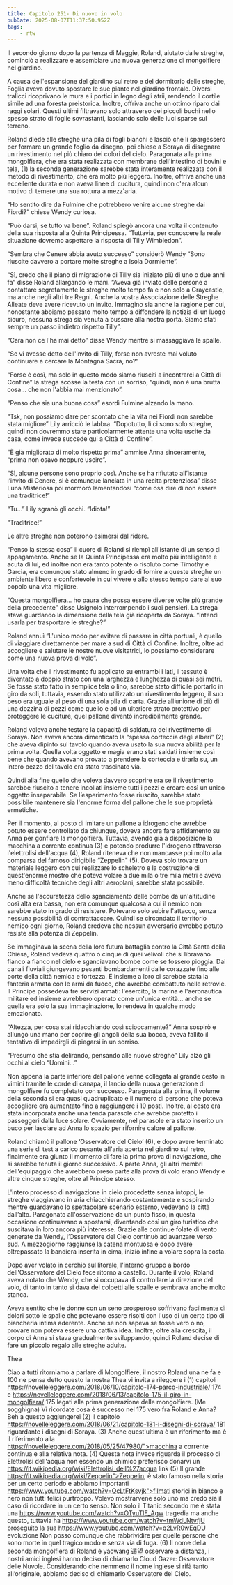 ```yaml
---
title: Capitolo 251- Di nuovo in volo
pubDate: 2025-08-07T11:37:50.952Z
tags:
    - rtw
---
```



Il secondo giorno dopo la partenza di Maggie, Roland, aiutato dalle streghe, cominciò a realizzare e assemblare una nuova generazione di mongolfiere nel giardino.


A causa dell'espansione del giardino sul retro e del dormitorio delle streghe, Foglia aveva dovuto spostare le sue piante nel giardino frontale. Diversi tralicci ricoprivano le mura e i portici in legno degli atrii, rendendo il cortile simile ad una foresta preistorica. Inoltre, offriva anche un ottimo riparo dai raggi solari. Questi ultimi filtravano solo attraverso dei piccoli buchi nello spesso strato di foglie sovrastanti, lasciando solo delle luci sparse sul terreno.


Roland diede alle streghe una pila di fogli bianchi e lasciò che li spargessero per formare un grande foglio da disegno, poi chiese a Soraya di disegnare un rivestimento nel più chiaro dei colori del cielo. Paragonata alla prima mongolfiera, che era stata realizzata con membrane dell'intestino di bovini e tela, (1) la seconda generazione sarebbe stata interamente realizzata con il metodo di rivestimento, che era molto più leggero. Inoltre, offriva anche una eccellente durata e non aveva linee di cucitura, quindi non c'era alcun motivo di temere una sua rottura a mezz'aria.


“Ho sentito dire da Fulmine che potrebbero venire alcune streghe dai Fiordi?” chiese Wendy curiosa.


“Può darsi, se tutto va bene”. Roland spiegò ancora una volta il contenuto della sua risposta alla Quinta Principessa. “Tuttavia, per conoscere la reale situazione dovremo aspettare la risposta di Tilly Wimbledon”.


“Sembra che Cenere abbia avuto successo” considerò Wendy “Sono riuscite davvero a portare molte streghe a Isola Dormiente”.


“Sì, credo che il piano di migrazione di Tilly sia iniziato più di uno o due anni fa” disse Roland allargando le mani. “Aveva già inviato delle persone a contattare segretamente le streghe molto tempo fa e non solo a Graycastle, ma anche negli altri tre Regni. Anche la vostra Associazione delle Streghe Alleate deve avere ricevuto un invito. Immagino sia anche la ragione per cui, nonostante abbiamo passato molto tempo a diffondere la notizia di un luogo sicuro, nessuna strega sia venuta a bussare alla nostra porta. Siamo stati sempre un passo indietro rispetto Tilly”.


“Cara non ce l'ha mai detto” disse Wendy mentre si massaggiava le spalle.


“Se vi avesse detto dell'invito di Tilly, forse non avreste mai voluto continuare a cercare la Montagna Sacra, no?”


“Forse è così, ma solo in questo modo siamo riusciti a incontrarci a Città di Confine” la strega scosse la testa con un sorriso, “quindi, non è una brutta cosa… che non l'abbia mai menzionato”.


“Penso che sia una buona cosa” esordì Fulmine alzando la mano.


“Tsk, non possiamo dare per scontato che la vita nei Fiordi non sarebbe stata migliore” Lily arricciò le labbra. “Dopotutto, lì ci sono solo streghe, quindi non dovremmo stare particolarmente attente una volta uscite da casa, come invece succede qui a Città di Confine”.


“È già migliorato di molto rispetto prima” ammise Anna sinceramente, “prima non osavo neppure uscire”.


“Sì, alcune persone sono proprio così. Anche se ha rifiutato all’istante l’invito di Cenere, si è comunque lanciata in una recita pretenziosa” disse Luna Misteriosa poi mormorò lamentandosi “come osa dire di non essere una traditrice!”


“Tu…” Lily sgranò gli occhi. “Idiota!”


“Traditrice!”


Le altre streghe non poterono esimersi dal ridere.


“Penso la stessa cosa” il cuore di Roland si riempì all'istante di un senso di appagamento. Anche se la Quinta Principessa era molto più intelligente e acuta di lui, ed inoltre non era tanto potente o risoluto come Timothy e Garcia, era comunque stato almeno in grado di fornire a queste streghe un ambiente libero e confortevole in cui vivere e allo stesso tempo dare al suo popolo una vita migliore.


“Questa mongolfiera… ho paura che possa essere diverse volte più grande della precedente” disse Usignolo interrompendo i suoi pensieri. La strega stava guardando la dimensione della tela già ricoperta da Soraya. “Intendi usarla per trasportare le streghe?”


Roland annuì “L'unico modo per evitare di passare in città portuali, è quello di viaggiare direttamente per mare a sud di Città di Confine. Inoltre, oltre ad accogliere e salutare le nostre nuove visitatrici, lo possiamo considerare come una nuova prova di volo”.


Una volta che il rivestimento fu applicato su entrambi i lati, il tessuto è diventato a doppio strato con una larghezza e lunghezza di quasi sei metri. Se fosse stato fatto in semplice tela o lino, sarebbe stato difficile portarlo in giro da soli, tuttavia, essendo stato utilizzato un rivestimento leggero, il suo peso era uguale al peso di una sola pila di carta. Grazie all’unione di più di una dozzina di pezzi come quello e ad un ulteriore strato protettivo per proteggere le cuciture, quel pallone diventò incredibilmente grande.


Roland voleva anche testare la capacità di saldatura del rivestimento di Soraya. Non aveva ancora dimenticato la “spessa corteccia degli alberi” (2) che aveva dipinto sul tavolo quando aveva usato la sua nuova abilità per la prima volta. Quella volta oggetto e magia erano stati saldati insieme così bene che quando avevano provato a prendere la corteccia e tirarla su, un intero pezzo del tavolo era stato trascinato via.


Quindi alla fine quello che voleva davvero scoprire era se il rivestimento sarebbe riuscito a tenere incollati insieme tutti i pezzi e creare così un unico oggetto inseparabile. Se l’esperimento fosse riuscito, sarebbe stato possibile mantenere sia l'enorme forma del pallone che le sue proprietà ermetiche.


Per il momento, al posto di imitare un pallone a idrogeno che avrebbe potuto essere controllato da chiunque, doveva ancora fare affidamento su Anna per gonfiare la mongolfiera. Tuttavia, avendo già a disposizione la macchina a corrente continua (3) e potendo produrre l'idrogeno attraverso l'elettrolisi dell'acqua (4), Roland riteneva che non mancasse poi molto alla comparsa del famoso dirigibile “Zeppelin" (5). Doveva solo trovare un materiale leggero con cui realizzare lo scheletro e la costruzione di quest'enorme mostro che poteva volare a due mila o tre mila metri e aveva meno difficoltà tecniche degli altri aeroplani, sarebbe stata possibile.


Anche se l'accuratezza dello sganciamento delle bombe da un'altitudine così alta era bassa, non era comunque qualcosa a cui il nemico non sarebbe stato in grado di resistere. Potevano solo subire l'attacco, senza nessuna possibilità di contrattaccare. Quindi se circondato il territorio nemico ogni giorno, Roland credeva che nessun avversario avrebbe potuto resiste alla potenza di Zeppelin.


Se immaginava la scena della loro futura battaglia contro la Città Santa della Chiesa, Roland vedeva quattro o cinque di quei velivoli che si libravano fianco a fianco nel cielo e sganciavano bombe come se fossero pioggia. Dai canali fluviali giungevano pesanti bombardamenti dalle corazzate fino alle porte della città nemica e fortezza. E insieme a loro ci sarebbe stata la fanteria armata con le armi da fuoco, che avrebbe combattuto nelle retrovie. Il Principe possedeva tre servizi armati: l'esercito, la marina e l'aeronautica militare ed insieme avrebbero operato come un'unica entità... anche se quella era solo la sua immaginazione, lo rendeva in qualche modo emozionato.


“Altezza, per cosa stai ridacchiando così scioccamente?” Anna sospirò e allungò una mano per coprire gli angoli della sua bocca, aveva fallito il tentativo di impedirgli di piegarsi in un sorriso.


“Presumo che stia delirando, pensando alle nuove streghe” Lily alzò gli occhi al cielo “Uomini…”


Non appena la parte inferiore del pallone venne collegata al grande cesto in vimini tramite le corde di canapa, il lancio della nuova generazione di mongolfiere fu completato con successo. Paragonata alla prima, il volume della seconda si era quasi quadruplicato e il numero di persone che poteva accogliere era aumentato fino a raggiungere i 10 posti. Inoltre, al cesto era stata incorporata anche una tenda parasole che avrebbe protetto i passeggeri dalla luce solare. Ovviamente, nel parasole era stato inserito un buco per lasciare ad Anna lo spazio per rifornire calore al pallone.


Roland chiamò il pallone ‘Osservatore del Cielo’ (6), e dopo avere terminato una serie di test a carico pesante all'aria aperta nel giardino sul retro, finalmente era giunto il momento di fare la prima prova di navigazione, che si sarebbe tenuta il giorno successivo. A parte Anna, gli altri membri dell'equipaggio che avrebbero preso parte alla prova di volo erano Wendy e altre cinque streghe, oltre al Principe stesso.


L'intero processo di navigazione in cielo procedette senza intoppi, le streghe viaggiavano in aria chiacchierando costantemente e sospirando mentre guardavano lo spettacolare scenario esterno, vedevano la città dall’alto. Paragonato all'osservazione da un punto fisso, in questa occasione continuavano a spostarsi, diventando così un giro turistico che suscitava in loro ancora più interesse. Grazie alle continue folate di vento generate da Wendy, l’Osservatore del Cielo continuò ad avanzare verso sud. A mezzogiorno raggiunse la catena montuosa e dopo avere oltrepassato la bandiera inserita in cima, iniziò infine a volare sopra la costa.


Dopo aver volato in cerchio sul litorale, l'interno gruppo a bordo dell'Osservatore del Cielo fece ritorno a castello. Durante il volo, Roland aveva notato che Wendy, che si occupava di controllare la direzione del volo, di tanto in tanto si dava dei colpetti alle spalle e sembrava anche molto stanca.


Aveva sentito che le donne con un seno prosperoso soffrivano facilmente di dolori sotto le spalle che potevano essere risolti con l'uso di un certo tipo di biancheria intima aderente. Anche se non sapeva se fosse vero o no, provare non poteva essere una cattiva idea. Inoltre, oltre alla crescita, il corpo di Anna si stava gradualmente sviluppando, quindi Roland decise di fare un piccolo regalo alle streghe adulte.


Thea




 Ciao a tutti ritorniamo a parlare di Mongolfiere, il nostro Roland una ne fa e 100 ne pensa detto questo la nostra Thea vi invita a rileggere i (1) capitoli https://novelleleggere.com/2018/06/10/capitolo-174-parco-industriale/ 174 e https://novelleleggere.com/2018/06/13/capitolo-175-il-giro-in-mongolfiera/ 175 legati alla prima generazione delle mongolfiere. (Me sogghigna) Vi ricordate cosa è successo nel 175 vero fra Roland e Anna? Beh a questo aggiungerei (2) il capitolo https://novelleleggere.com/2018/06/21/capitolo-181-i-disegni-di-soraya/ 181 riguardante i disegni di Soraya. (3) Anche quest'ultima è un riferimento ma è il riferimento alla https://novelleleggere.com/2018/05/25/47980/">macchina a corrente continua e alla relativa nota. (4) Questa nota invece riguarda il processo di Elettrolisi dell'acqua non essendo un chimico preferisco donarvi un https://it.wikipedia.org/wiki/Elettrolisi_dell%27acqua link (5) Il grande https://it.wikipedia.org/wiki/Zeppelin">Zeppelin, è stato famoso nella storia per un certo periodo e abbiamo importanti https://www.youtube.com/watch?v=QcLtFtKsvjk">filmati storici in bianco e nero non tutti felici purtroppo. Volevo mostrarvene solo uno ma credo sia il caso di ricordare in un certo senso. Non solo il Titanic secondo me è stata una https://www.youtube.com/watch?v=OTyuTlE_Agw tragedia ma anche questo, tuttavia ha https://www.youtube.com/watch?v=tmWdLNtvfjU proseguito la sua https://www.youtube.com/watch?v=q2LvR0wEqDU evoluzione Non posso comunque che rabbrividire per quelle persone che sono morte in quel tragico modo e senza via di fuga. (6) Il nome della seconda mongolfiera di Roland è yáowàng 遥望  osservare a distanza, i nostri amici inglesi hanno deciso di chiamarlo Cloud Gazer: Osservatore delle Nuvole. Considerando che nemmeno il nome inglese si rifà tanto all’originale, abbiamo deciso di chiamarlo Osservatore del Cielo. 





